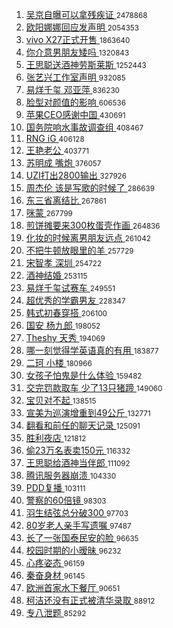 1. [ 吴京自曝可以拿残疾证 ](https://s.weibo.com/weibo?q=%23%E5%90%B4%E4%BA%AC%E8%87%AA%E6%9B%9D%E5%8F%AF%E4%BB%A5%E6%8B%BF%E6%AE%8B%E7%96%BE%E8%AF%81%23&Refer=top) <small>2478868</small>
1. [ 欧阳娜娜回应发声明 ](https://s.weibo.com/weibo?q=%23%E6%AC%A7%E9%98%B3%E5%A8%9C%E5%A8%9C%E5%9B%9E%E5%BA%94%E5%8F%91%E5%A3%B0%E6%98%8E%23&Refer=top) <small>2054353</small>
1. [ vivo X27正式开售 ](https://s.weibo.com/weibo?q=vivo%20X27%E6%AD%A3%E5%BC%8F%E5%BC%80%E5%94%AE&Refer=top) <small>1863640</small>
1. [ 你介意男朋友矮吗 ](https://s.weibo.com/weibo?q=%23%E4%BD%A0%E4%BB%8B%E6%84%8F%E7%94%B7%E6%9C%8B%E5%8F%8B%E7%9F%AE%E5%90%97%23&Refer=top) <small>1320843</small>
1. [ 王思聪送酒神劳斯莱斯 ](https://s.weibo.com/weibo?q=%23%E7%8E%8B%E6%80%9D%E8%81%AA%E9%80%81%E9%85%92%E7%A5%9E%E5%8A%B3%E6%96%AF%E8%8E%B1%E6%96%AF%23&Refer=top) <small>1252443</small>
1. [ 张艺兴工作室声明 ](https://s.weibo.com/weibo?q=%23%E5%BC%A0%E8%89%BA%E5%85%B4%E5%B7%A5%E4%BD%9C%E5%AE%A4%E5%A3%B0%E6%98%8E%23&Refer=top) <small>932085</small>
1. [ 易烊千玺 邓亚萍 ](https://s.weibo.com/weibo?q=%E6%98%93%E7%83%8A%E5%8D%83%E7%8E%BA%20%E9%82%93%E4%BA%9A%E8%90%8D&Refer=top) <small>836230</small>
1. [ 脸型对颜值的影响 ](https://s.weibo.com/weibo?q=%23%E8%84%B8%E5%9E%8B%E5%AF%B9%E9%A2%9C%E5%80%BC%E7%9A%84%E5%BD%B1%E5%93%8D%23&Refer=top) <small>606536</small>
1. [ 苹果CEO感谢中国 ](https://s.weibo.com/weibo?q=%23%E8%8B%B9%E6%9E%9CCEO%E6%84%9F%E8%B0%A2%E4%B8%AD%E5%9B%BD%23&Refer=top) <small>430691</small>
1. [ 国务院响水事故调查组 ](https://s.weibo.com/weibo?q=%E5%9B%BD%E5%8A%A1%E9%99%A2%E5%93%8D%E6%B0%B4%E4%BA%8B%E6%95%85%E8%B0%83%E6%9F%A5%E7%BB%84&Refer=top) <small>408467</small>
1. [ RNG iG ](https://s.weibo.com/weibo?q=%23RNG%20iG%23&Refer=top) <small>406128</small>
1. [ 王艳老公 ](https://s.weibo.com/weibo?q=%23%E7%8E%8B%E8%89%B3%E8%80%81%E5%85%AC%23&Refer=top) <small>403771</small>
1. [ 苏明成 嘴炮 ](https://s.weibo.com/weibo?q=%E8%8B%8F%E6%98%8E%E6%88%90%20%E5%98%B4%E7%82%AE&Refer=top) <small>376057</small>
1. [ UZI打出2800输出 ](https://s.weibo.com/weibo?q=%23UZI%E6%89%93%E5%87%BA2800%E8%BE%93%E5%87%BA%23&Refer=top) <small>327926</small>
1. [ 周杰伦 该是写歌的时候了 ](https://s.weibo.com/weibo?q=%E5%91%A8%E6%9D%B0%E4%BC%A6%20%E8%AF%A5%E6%98%AF%E5%86%99%E6%AD%8C%E7%9A%84%E6%97%B6%E5%80%99%E4%BA%86&Refer=top) <small>286639</small>
1. [ 东三省离结比 ](https://s.weibo.com/weibo?q=%E4%B8%9C%E4%B8%89%E7%9C%81%E7%A6%BB%E7%BB%93%E6%AF%94&Refer=top) <small>267861</small>
1. [ 咪蒙 ](https://s.weibo.com/weibo?q=%E5%92%AA%E8%92%99&Refer=top) <small>267799</small>
1. [ 煎饼摊要来300枚蛋壳作画 ](https://s.weibo.com/weibo?q=%23%E7%85%8E%E9%A5%BC%E6%91%8A%E8%A6%81%E6%9D%A5300%E6%9E%9A%E8%9B%8B%E5%A3%B3%E4%BD%9C%E7%94%BB%23&Refer=top) <small>264836</small>
1. [ 化妆的时候离男朋友远点 ](https://s.weibo.com/weibo?q=%23%E5%8C%96%E5%A6%86%E7%9A%84%E6%97%B6%E5%80%99%E7%A6%BB%E7%94%B7%E6%9C%8B%E5%8F%8B%E8%BF%9C%E7%82%B9%23&Refer=top) <small>261042</small>
1. [ 不把牛顿放眼里的羊 ](https://s.weibo.com/weibo?q=%23%E4%B8%8D%E6%8A%8A%E7%89%9B%E9%A1%BF%E6%94%BE%E7%9C%BC%E9%87%8C%E7%9A%84%E7%BE%8A%23&Refer=top) <small>257729</small>
1. [ 宋智孝 深圳 ](https://s.weibo.com/weibo?q=%E5%AE%8B%E6%99%BA%E5%AD%9D%20%E6%B7%B1%E5%9C%B3&Refer=top) <small>254722</small>
1. [ 酒神结婚 ](https://s.weibo.com/weibo?q=%23%E9%85%92%E7%A5%9E%E7%BB%93%E5%A9%9A%23&Refer=top) <small>253115</small>
1. [ 易烊千玺试赛车 ](https://s.weibo.com/weibo?q=%23%E6%98%93%E7%83%8A%E5%8D%83%E7%8E%BA%E8%AF%95%E8%B5%9B%E8%BD%A6%23&Refer=top) <small>249551</small>
1. [ 超优秀的学霸男友 ](https://s.weibo.com/weibo?q=%23%E8%B6%85%E4%BC%98%E7%A7%80%E7%9A%84%E5%AD%A6%E9%9C%B8%E7%94%B7%E5%8F%8B%23&Refer=top) <small>228347</small>
1. [ 韩式初春穿搭 ](https://s.weibo.com/weibo?q=%23%E9%9F%A9%E5%BC%8F%E5%88%9D%E6%98%A5%E7%A9%BF%E6%90%AD%23&Refer=top) <small>206100</small>
1. [ 国安 杨九郎 ](https://s.weibo.com/weibo?q=%E5%9B%BD%E5%AE%89%20%E6%9D%A8%E4%B9%9D%E9%83%8E&Refer=top) <small>198052</small>
1. [ Theshy 天秀 ](https://s.weibo.com/weibo?q=Theshy%20%E5%A4%A9%E7%A7%80&Refer=top) <small>194069</small>
1. [ 哪一刻觉得学英语真的有用 ](https://s.weibo.com/weibo?q=%23%E5%93%AA%E4%B8%80%E5%88%BB%E8%A7%89%E5%BE%97%E5%AD%A6%E8%8B%B1%E8%AF%AD%E7%9C%9F%E7%9A%84%E6%9C%89%E7%94%A8%23&Refer=top) <small>183877</small>
1. [ 二珂 小楼 ](https://s.weibo.com/weibo?q=%E4%BA%8C%E7%8F%82%20%E5%B0%8F%E6%A5%BC&Refer=top) <small>180966</small>
1. [ 女孩子怕鬼是什么体验 ](https://s.weibo.com/weibo?q=%23%E5%A5%B3%E5%AD%A9%E5%AD%90%E6%80%95%E9%AC%BC%E6%98%AF%E4%BB%80%E4%B9%88%E4%BD%93%E9%AA%8C%23&Refer=top) <small>159482</small>
1. [ 交完罚款取车 少了13只猪蹄 ](https://s.weibo.com/weibo?q=%E4%BA%A4%E5%AE%8C%E7%BD%9A%E6%AC%BE%E5%8F%96%E8%BD%A6%20%E5%B0%91%E4%BA%8613%E5%8F%AA%E7%8C%AA%E8%B9%84&Refer=top) <small>149060</small>
1. [ 宝贝对不起 ](https://s.weibo.com/weibo?q=%E5%AE%9D%E8%B4%9D%E5%AF%B9%E4%B8%8D%E8%B5%B7&Refer=top) <small>138515</small>
1. [ 宣美为巡演增重到49公斤 ](https://s.weibo.com/weibo?q=%23%E5%AE%A3%E7%BE%8E%E4%B8%BA%E5%B7%A1%E6%BC%94%E5%A2%9E%E9%87%8D%E5%88%B049%E5%85%AC%E6%96%A4%23&Refer=top) <small>132771</small>
1. [ 翻看和前任的聊天记录 ](https://s.weibo.com/weibo?q=%23%E7%BF%BB%E7%9C%8B%E5%92%8C%E5%89%8D%E4%BB%BB%E7%9A%84%E8%81%8A%E5%A4%A9%E8%AE%B0%E5%BD%95%23&Refer=top) <small>125091</small>
1. [ 胜利夜店 ](https://s.weibo.com/weibo?q=%E8%83%9C%E5%88%A9%E5%A4%9C%E5%BA%97&Refer=top) <small>121812</small>
1. [ 偷23万名表卖150元 ](https://s.weibo.com/weibo?q=%E5%81%B723%E4%B8%87%E5%90%8D%E8%A1%A8%E5%8D%96150%E5%85%83&Refer=top) <small>116332</small>
1. [ 王思聪给酒神当伴郎 ](https://s.weibo.com/weibo?q=%23%E7%8E%8B%E6%80%9D%E8%81%AA%E7%BB%99%E9%85%92%E7%A5%9E%E5%BD%93%E4%BC%B4%E9%83%8E%23&Refer=top) <small>111092</small>
1. [ 腾讯服务器崩溃 ](https://s.weibo.com/weibo?q=%23%E8%85%BE%E8%AE%AF%E6%9C%8D%E5%8A%A1%E5%99%A8%E5%B4%A9%E6%BA%83%23&Refer=top) <small>104330</small>
1. [ PDD复播 ](https://s.weibo.com/weibo?q=%23PDD%E5%A4%8D%E6%92%AD%23&Refer=top) <small>103111</small>
1. [ 警察的60倍镜 ](https://s.weibo.com/weibo?q=%23%E8%AD%A6%E5%AF%9F%E7%9A%8460%E5%80%8D%E9%95%9C%23&Refer=top) <small>98303</small>
1. [ 羽生结弦总分破300 ](https://s.weibo.com/weibo?q=%E7%BE%BD%E7%94%9F%E7%BB%93%E5%BC%A6%E6%80%BB%E5%88%86%E7%A0%B4300&Refer=top) <small>97703</small>
1. [ 80岁老人亲手写遗嘱 ](https://s.weibo.com/weibo?q=80%E5%B2%81%E8%80%81%E4%BA%BA%E4%BA%B2%E6%89%8B%E5%86%99%E9%81%97%E5%98%B1&Refer=top) <small>97487</small>
1. [ 长了一张国泰民安的脸 ](https://s.weibo.com/weibo?q=%23%E9%95%BF%E4%BA%86%E4%B8%80%E5%BC%A0%E5%9B%BD%E6%B3%B0%E6%B0%91%E5%AE%89%E7%9A%84%E8%84%B8%23&Refer=top) <small>96635</small>
1. [ 校园时期的小暧昧 ](https://s.weibo.com/weibo?q=%E6%A0%A1%E5%9B%AD%E6%97%B6%E6%9C%9F%E7%9A%84%E5%B0%8F%E6%9A%A7%E6%98%A7&Refer=top) <small>96232</small>
1. [ 心疼姿态 ](https://s.weibo.com/weibo?q=%E5%BF%83%E7%96%BC%E5%A7%BF%E6%80%81&Refer=top) <small>96159</small>
1. [ 秦奋身材 ](https://s.weibo.com/weibo?q=%23%E7%A7%A6%E5%A5%8B%E8%BA%AB%E6%9D%90%23&Refer=top) <small>96145</small>
1. [ 欧洲首家水下餐厅 ](https://s.weibo.com/weibo?q=%E6%AC%A7%E6%B4%B2%E9%A6%96%E5%AE%B6%E6%B0%B4%E4%B8%8B%E9%A4%90%E5%8E%85&Refer=top) <small>90651</small>
1. [ 柯洁还没有正式被清华录取 ](https://s.weibo.com/weibo?q=%E6%9F%AF%E6%B4%81%E8%BF%98%E6%B2%A1%E6%9C%89%E6%AD%A3%E5%BC%8F%E8%A2%AB%E6%B8%85%E5%8D%8E%E5%BD%95%E5%8F%96&Refer=top) <small>88912</small>
1. [ 专八泄题 ](https://s.weibo.com/weibo?q=%23%E4%B8%93%E5%85%AB%E6%B3%84%E9%A2%98%23&Refer=top) <small>85292</small>